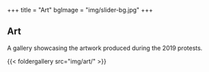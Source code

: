 +++
title = "Art"
bgImage = "img/slider-bg.jpg"
+++


## Art

A gallery showcasing the artwork produced during the 2019 protests.

{{< foldergallery src="img/art/" >}}